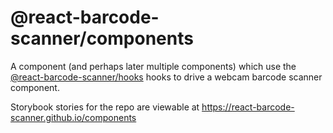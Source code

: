 # @react-barcode-scanner/components

A component (and perhaps later multiple components) which use the [@react-barcode-scanner/hooks](https://github.com/react-barcode-scanner/hooks) hooks to drive a webcam 
barcode scanner component.

Storybook stories for the repo are viewable at https://react-barcode-scanner.github.io/components
